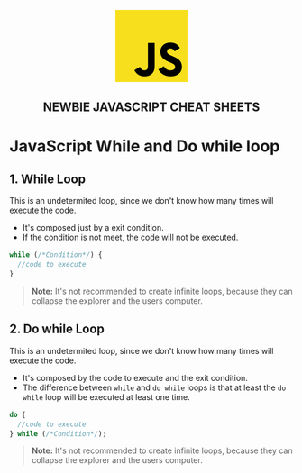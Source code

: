 <p  align="center">
    <img src="../../assets/img/icon.jpg"/>
</p>
<h2 align="center"><strong>NEWBIE JAVASCRIPT CHEAT SHEETS</strong></h2>

# JavaScript While and Do while loop

## 1. While Loop

This is an undetermited loop, since we don't know how many times will execute the code.

- It's composed just by a exit condition.
- If the condition is not meet, the code will not be executed.

```js
while (/*Condition*/) {
  //code to execute
}
```

> **Note:** It's not recommended to create infinite loops, because they can collapse the explorer and the users computer.

## 2. Do while Loop

This is an undetermited loop, since we don't know how many times will execute the code.

- It's composed by the code to execute and the exit condition.
- The difference between `while` and `do while` loops is that at least the `do while` loop will be executed at least one time.

```js
do {
  //code to execute
} while (/*Condition*/);
```

> **Note:** It's not recommended to create infinite loops, because they can collapse the explorer and the users computer.
